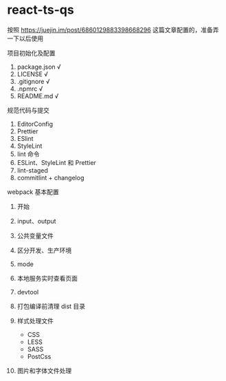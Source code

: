 # react-ts-qs

按照 https://juejin.im/post/6860129883398668296 这篇文章配置的，准备弄一下以后使用

项目初始化及配置

1. package.json  √
2. LICENSE  √
3. .gitignore  √
4. .npmrc √
5. README.md √

规范代码与提交

1. EditorConfig
2. Prettier
3. ESlint
4. StyleLint
5. lint 命令
6. ESLint、StyleLint 和 Prettier
7. lint-staged
8. commitlint + changelog

webpack 基本配置

1. 开始
2. input、output
3. 公共变量文件
4. 区分开发、生产环境
5. mode
6. 本地服务实时查看页面
7. devtool
8. 打包编译前清理 dist 目录
9. 样式处理文件

   - CSS
   - LESS
   - SASS
   - PostCss

10. 图片和字体文件处理
